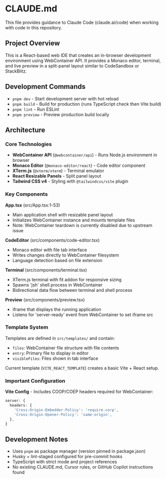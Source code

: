 # CLAUDE.md

This file provides guidance to Claude Code (claude.ai/code) when working with code in this repository.

## Project Overview

This is a React-based web IDE that creates an in-browser development environment using WebContainer API. It provides a Monaco editor, terminal, and live preview in a split-panel layout similar to CodeSandbox or StackBlitz.

## Development Commands

- `pnpm dev` - Start development server with hot reload
- `pnpm build` - Build for production (runs TypeScript check then Vite build)
- `pnpm lint` - Run ESLint
- `pnpm preview` - Preview production build locally

## Architecture

### Core Technologies

- **WebContainer API** (`@webcontainer/api`) - Runs Node.js environment in browser
- **Monaco Editor** (`@monaco-editor/react`) - Code editor component
- **XTerm.js** (`@xterm/xterm`) - Terminal emulator
- **React Resizable Panels** - Split panel layout
- **Tailwind CSS v4** - Styling with `@tailwindcss/vite` plugin

### Key Components

**App.tsx** (src/App.tsx:1-53)

- Main application shell with resizable panel layout
- Initializes WebContainer instance and mounts template files
- Note: WebContainer teardown is currently disabled due to upstream issue

**CodeEditor** (src/components/code-editor.tsx)

- Monaco editor with file tab interface
- Writes changes directly to WebContainer filesystem
- Language detection based on file extension

**Terminal** (src/components/terminal.tsx)

- XTerm.js terminal with fit addon for responsive sizing
- Spawns 'jsh' shell process in WebContainer
- Bidirectional data flow between terminal and shell process

**Preview** (src/components/preview.tsx)

- iframe that displays the running application
- Listens for 'server-ready' event from WebContainer to set iframe src

### Template System

Templates are defined in `src/templates/` and contain:

- `files`: WebContainer file structure with file contents
- `entry`: Primary file to display in editor
- `visibleFiles`: Files shown in tab interface

Current template (`VITE_REACT_TEMPLATE`) creates a basic Vite + React setup.

### Important Configuration

**Vite Config** - Includes COOP/COEP headers required for WebContainer:

```typescript
server: {
  headers: {
    'Cross-Origin-Embedder-Policy': 'require-corp',
    'Cross-Origin-Opener-Policy': 'same-origin',
  },
}
```

## Development Notes

- Uses `pnpm` as package manager (version pinned in package.json)
- Husky + lint-staged configured for pre-commit hooks
- TypeScript with strict mode and project references
- No existing CLAUDE.md, Cursor rules, or GitHub Copilot instructions found
